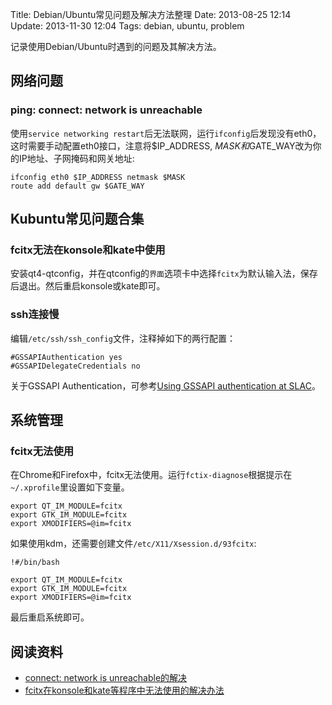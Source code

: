 Title: Debian/Ubuntu常见问题及解决方法整理
Date: 2013-08-25 12:14
Update: 2013-11-30 12:04
Tags: debian, ubuntu, problem

记录使用Debian/Ubuntu时遇到的问题及其解决方法。

## 网络问题

### ping: connect: network is unreachable
使用`service networking restart`后无法联网，运行`ifconfig`后发现没有eth0，这时需要手动配置eth0接口，注意将$IP_ADDRESS, $MASK和$GATE_WAY改为你的IP地址、子网掩码和网关地址:
    
    ifconfig eth0 $IP_ADDRESS netmask $MASK
    route add default gw $GATE_WAY

## Kubuntu常见问题合集
### fcitx无法在konsole和kate中使用
安装qt4-qtconfig，并在qtconfig的`界面`选项卡中选择`fcitx`为默认输入法，保存后退出。然后重启konsole或kate即可。

### ssh连接慢
编辑`/etc/ssh/ssh_config`文件，注释掉如下的两行配置：

    #GSSAPIAuthentication yes
    #GSSAPIDelegateCredentials no

关于GSSAPI Authentication，可参考[Using GSSAPI authentication at SLAC](http://www.slac.stanford.edu/comp/unix/sshGSSAPI.html)。

## 系统管理
### fcitx无法使用
在Chrome和Firefox中，fcitx无法使用。运行`fctix-diagnose`根据提示在`~/.xprofile`里设置如下变量。

    export QT_IM_MODULE=fcitx
    export GTK_IM_MODULE=fcitx
    export XMODIFIERS=@im=fcitx

如果使用kdm，还需要创建文件`/etc/X11/Xsession.d/93fcitx`:

    !#/bin/bash

    export QT_IM_MODULE=fcitx
    export GTK_IM_MODULE=fcitx
    export XMODIFIERS=@im=fcitx

最后重启系统即可。

## 阅读资料

*  [connect: network is unreachable的解决](http://blog.csdn.net/xuyaqun/article/details/6283829)
*  [fcitx在konsole和kate等程序中无法使用的解决办法](http://magic282.me/2012/09/fix-the-problem-that-fcitx-cannot-input-the-qt-programs-such-as-konsole-and-kate/)


